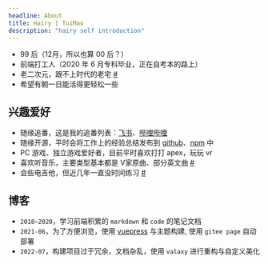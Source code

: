 ```yaml
---
headline: About
title: Hairy | TuiMao
description: "hairy self introduction"
---
```


- 99 后（12月，所以也算 00 后？）
- 前端打工人（2020 年 6 月专科毕业，正在自考本的路上）
- 老二次元，跟不上时代的老宅 [#](https://zh.moegirl.org.cn/%E8%80%81%E5%AE%85)
- 希望有朝一日能活得更轻松一些

<!-- more -->
## 兴趣爱好

- 随缘追番，这是我的追番列表：[飞书](https://ngd3d2laaq.feishu.cn/sheets/shtcnr8QsoQKMDTFlZSikjNV4bc)、[哔哩哔哩](https://space.bilibili.com/1490903/bangumi)
- 随缘开源，平时会将工作上的经验总结发布到 [github](https://github.com/TuiMao233)、[npm](https://www.npmjs.com/) 中
- PC 游戏、独立游戏爱好者，目前平时喜欢打打 apex，玩玩 vr
- 喜欢听音乐，主要类型基本都是 V家原曲、部分英文曲 [#](https://music.163.com/#/user/home?id=293486586)
- 会些电吉他，但近几年一直没时间练习 [#](https://www.bilibili.com/video/BV1t64y1T7bk?spm_id_from=333.999.0.0)

## 博客

- `2018~2020`，学习前端积累的 `markdown` 和 `code` 的笔记文档
- `2021-06`，为了方便浏览，使用 [vuepress]() 与主题构建, 使用 `gitee page` 自动部署
- `2022-07`，构建项目过于冗余，文档杂乱，使用 `valaxy` 进行重构与自定义美化
